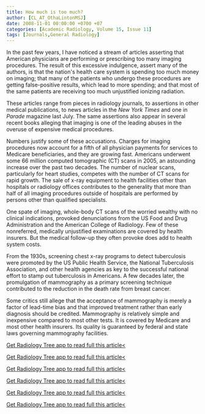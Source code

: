 ```yaml
---
title: How much is too much?
author: [CL_AT_OthaLintonMSJ]
date: 2008-11-01 00:00:00 +0700 +07
categories: [Academic Radiology, Volume 15, Issue 11]
tags: [Journals,General Radiology]
---
```

In the past few years, I have noticed a stream of articles asserting that American physicians are performing or prescribing too many imaging procedures. The result of this excessive indulgence, assert many of the authors, is that the nation's health care system is spending too much money on imaging; that many of the patients who undergo these procedures are getting false-positive results, which lead to more spending; and that most of the same patients are receiving too much unjustified ionizing radiation.

These articles range from pieces in radiology journals, to assertions in other medical publications, to news articles in the _New York Times_ and one in _Parade_ magazine last July. The same assertions also appear in several recent books alleging that imaging is one of the leading abuses in the overuse of expensive medical procedures.

Numbers justify some of these accusations. Charges for imaging procedures now account for a fifth of all physician payments for services to Medicare beneficiaries, and they are growing fast. Americans underwent some 66 million computed tomographic (CT) scans in 2005, an astounding increase over the past two decades. The number of nuclear scans, particularly for heart studies, competes with the number of CT scans for rapid growth. The sale of x-ray equipment to health facilities other than hospitals or radiology offices contributes to the generality that more than half of all imaging procedures outside of hospitals are performed by persons other than qualified specialists.

One spate of imaging, whole-body CT scans of the worried wealthy with no clinical indications, provoked denunciations from the US Food and Drug Administration and the American College of Radiology. Few of these nonreferred, medically unjustified examinations are covered by health insurers. But the medical follow-up they often provoke does add to health system costs.

From the 1930s, screening chest x-ray programs to detect tuberculosis were promoted by the US Public Health Service, the National Tuberculosis Association, and other health agencies as key to the successful national effort to stamp out tuberculosis in Americans. A few decades later, the promulgation of mammography as a primary screening technique contributed to the reduction in the death rate from breast cancer.

Some critics still allege that the acceptance of mammography is merely a factor of lead-time bias and that improved treatment rather than early diagnosis should be credited. Mammography is relatively simple and inexpensive compared to most other tests. It is covered by Medicare and most other health insurers. Its quality is guaranteed by federal and state laws governing mammography facilities.

[Get Radiology Tree app to read full this article<](https://clinicalpub.com/app)

[Get Radiology Tree app to read full this article<](https://clinicalpub.com/app)

[Get Radiology Tree app to read full this article<](https://clinicalpub.com/app)

[Get Radiology Tree app to read full this article<](https://clinicalpub.com/app)

[Get Radiology Tree app to read full this article<](https://clinicalpub.com/app)

[Get Radiology Tree app to read full this article<](https://clinicalpub.com/app)